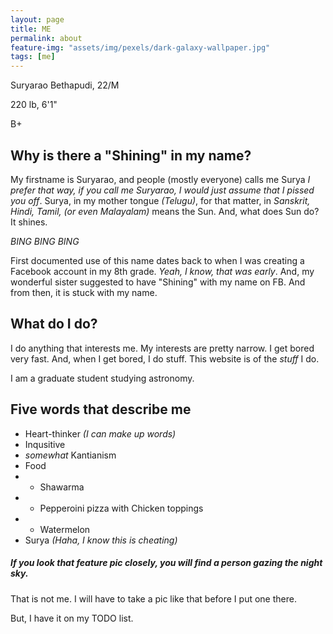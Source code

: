 ```yaml
---
layout: page
title: ME 
permalink: about
feature-img: "assets/img/pexels/dark-galaxy-wallpaper.jpg"
tags: [me]
---
```


Suryarao Bethapudi, 22/M

220 lb, 6'1"

B+

## Why is there a "Shining" in my name?

My firstname is Suryarao, and people (mostly everyone) calls me Surya _I prefer that way, if you call me Suryarao, I would just assume that I pissed you off_.
Surya, in my mother tongue _(Telugu)_, for that matter, in _Sanskrit, Hindi, Tamil, (or even Malayalam)_ means the Sun. And, what does Sun do?
It shines. 

_BING BING BING_

First documented use of this name dates back to when I was creating a Facebook account in my 8th grade. _Yeah, I know, that was early_. And, my wonderful sister suggested to have "Shining" with my name on FB. 
And from then, it is stuck with my name.

## What do I do?

I do anything that interests me. My interests are pretty narrow. I get bored very fast. And, when I get bored, I do stuff. 
This website is of the _stuff_ I do.

I am a graduate student studying astronomy.

## Five words that describe me

- Heart-thinker _(I can make up words)_
- Inqusitive
- _somewhat_ Kantianism
- Food
- - Shawarma
- - Pepperoini pizza with Chicken toppings
- - Watermelon
- Surya _(Haha, I know this is cheating)_

##### If you look that feature pic closely, you will find a person gazing the night sky.
That is not me. I will have to take a pic like that before I put one there. 

But, I have it on my TODO list.
